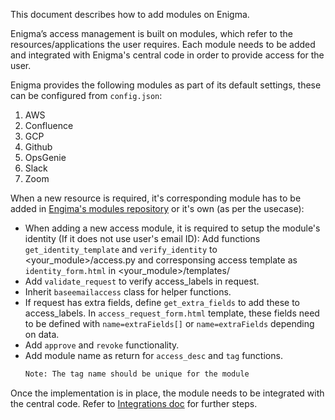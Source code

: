 This document describes how to add modules on Enigma.

Enigma’s access management is built on modules, which refer to the resources/applications the user requires.
Each module needs to be added and integrated with Enigma's central code in order to provide access for the user.

Enigma provides the following modules as part of its default settings, these can be configured from `config.json`:
1. AWS
2. Confluence
3. GCP
4. Github
5. OpsGenie
6. Slack
7. Zoom

When a new resource is required, it's corresponding module has to be added in [Engima's modules repository](https://github.com/browserstack/enigma-public-access-modules.git) or it's own (as per the usecase):
- When adding a new access module, it is required to setup the module's identity (If it does not use user's email ID):
    Add functions `get_identity_template` and `verify_identity` to <your_module>/access.py and corresponsing access template as `identity_form.html` in <your_module>/templates/
- Add `validate_request` to verify access_labels in request.
- Inherit `baseemailaccess` class for helper functions.
- If request has extra fields, define `get_extra_fields` to add these to access_labels. In `access_request_form.html` template, these fields need to be defined with `name=extraFields[]` or `name=extraFields` depending on data.
- Add `approve` and `revoke` functionality.
- Add module name as return for `access_desc` and `tag` functions.
    ```bash
    Note: The tag name should be unique for the module
    ```

Once the implementation is in place, the module needs to be integrated with the central code.
Refer to [Integrations doc](/docs/%E2%80%9CHow-to%E2%80%9D%20guides/Integrating%20Modules.md) for further steps.
